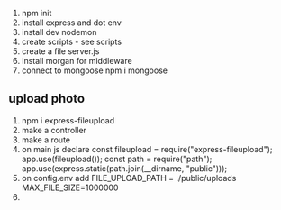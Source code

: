 1. npm init
2. install express and dot env
3. install dev nodemon
4. create scripts - see scripts
5. create a file server.js
6. install morgan for middleware
7. connect to mongoose npm i mongoose

## upload photo

1. npm i express-fileupload
2. make a controller
3. make a route
4. on main js declare
   const fileupload = require("express-fileupload");
   app.use(fileupload());
   const path = require("path");
   app.use(express.static(path.join(\_\_dirname, "public")));
5. on config.env add
   FILE_UPLOAD_PATH = ./public/uploads
   MAX_FILE_SIZE=1000000
6.
